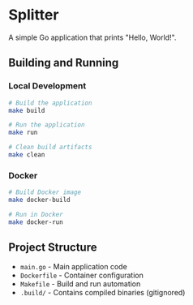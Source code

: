 # Splitter

A simple Go application that prints "Hello, World!".

## Building and Running

### Local Development

```bash
# Build the application
make build

# Run the application
make run

# Clean build artifacts
make clean
```

### Docker

```bash
# Build Docker image
make docker-build

# Run in Docker
make docker-run
```

## Project Structure

- `main.go` - Main application code
- `Dockerfile` - Container configuration
- `Makefile` - Build and run automation
- `.build/` - Contains compiled binaries (gitignored)
